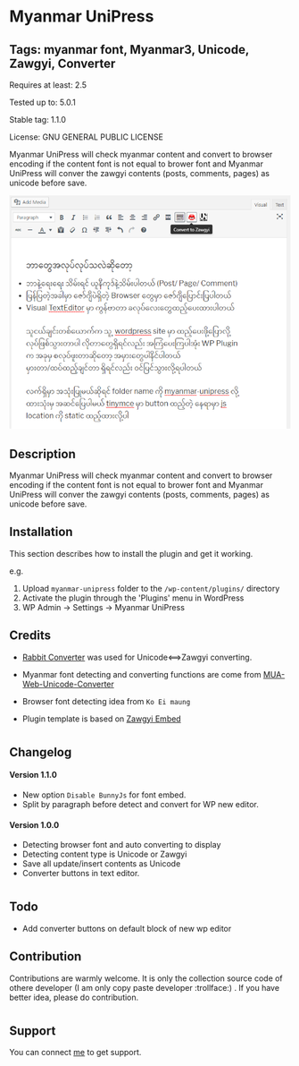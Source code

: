 Myanmar UniPress
==============


## Tags: myanmar font, Myanmar3, Unicode, Zawgyi, Converter

Requires at least: 2.5

Tested up to: 5.0.1

Stable tag: 1.1.0

License: GNU GENERAL PUBLIC LICENSE

Myanmar UniPress will check myanmar content and convert to browser encoding if the content font is not equal to brower font and Myanmar UniPress will conver the zawgyi contents (posts, comments, pages) as unicode before save. 

![Screenshot1](screenshot1.png "screenshot1")

## Description 

Myanmar UniPress will check myanmar content and convert to browser encoding if the content font is not equal to brower font and Myanmar UniPress will conver the zawgyi contents (posts, comments, pages) as unicode before save. 


## Installation 

This section describes how to install the plugin and get it working.

e.g.

1. Upload `myanmar-unipress` folder to the `/wp-content/plugins/` directory
2. Activate the plugin through the 'Plugins' menu in WordPress
3. WP Admin -> Settings -> Myanmar UniPress

## Credits
- [Rabbit Converter](https://github.com/Rabbit-Converter/) was used for Unicode<==>Zawgyi converting.

- Myanmar font detecting and converting functions are come from [MUA-Web-Unicode-Converter](https://github.com/thixpin/MUA-Web-Unicode-Converter) 

- Browser font detecting idea from `Ko Ei maung`

- Plugin template is based on [Zawgyi Embed](https://wordpress.org/plugins/zawgyi-embed/)




#
## Changelog 

#### Version  1.1.0 
- New option `Disable BunnyJs` for font embed. 
- Split by paragraph before detect and convert for WP new editor.


#### Version  1.0.0 
- Detecting browser font and auto converting to display
- Detecting content type is Unicode or Zawgyi
- Save all update/insert contents as Unicode
- Converter buttons in text editor.

#

## Todo
- Add converter buttons on default block of new wp editor 


## Contribution
Contributions are warmly welcome. It is only the collection source code of othere developer (I am only copy paste developer :trollface:) . If you have better idea, please do contribution. 

#
Support
---
You can connect [me](http:fb.me/thixpin) to get support.
#